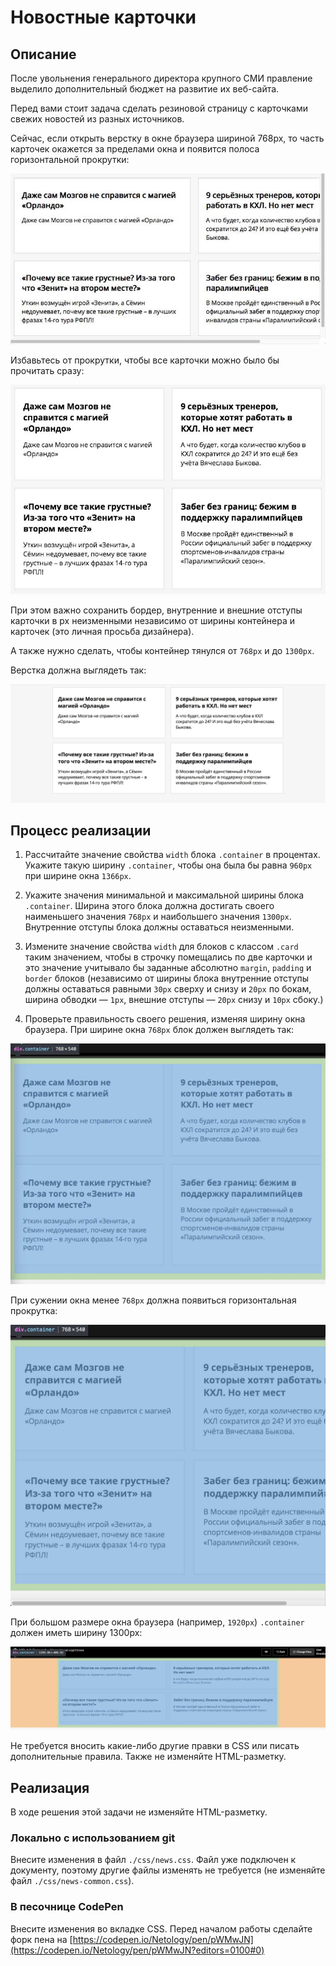 # Новостные карточки

## Описание

После увольнения генерального директора крупного СМИ правление выделило дополнительный бюджет на развитие их веб-сайта.

Перед вами стоит задача сделать резиновой страницу с карточками свежих новостей из разных источников.

Сейчас, если открыть верстку в окне браузера шириной 768px, то часть карточек окажется за пределами окна и появится полоса горизонтальной прокрутки:

![Horizontal scrollbar on the news block](../../sources/fluid-news-scrollbar.jpg)
 
Избавьтесь от прокрутки, чтобы все карточки можно было бы прочитать сразу:

![the news block on a small screen](../../sources/fluid-news-small-screen.jpg)

При этом важно сохранить бордер, внутренние и внешние отступы карточки в px неизменными независимо от ширины контейнера и карточек (это личная просьба дизайнера).

А также нужно сделать, чтобы контейнер тянулся от  `768px` и до `1300px`.

Верстка должна выглядеть так:

![the news block on a desktop](../../sources/fluid-news-desktop.jpg)

## Процесс реализации

1. Рассчитайте значение свойства `width` блока `.container` в процентах. Укажите такую ширину `.container`, чтобы она была бы равна `960px` при ширине окна `1366px`. 

2. Укажите значения минимальной и максимальной ширины блока `.container`. Ширина этого блока должна достигать своего наименьшего значения `768px` и наибольшего значения `1300px`. Внутренние отступы блока должны оставаться неизменными.

3. Измените значение свойства `width` для блоков с классом `.card` таким значением, чтобы в строчку помещались по две карточки и это значение учитывало бы заданные абсолютно `margin`, `padding` и `border` блоков
 (независимо от ширины блока внутренние отступы должны оставаться равными `30px` сверху и снизу и `20px` по бокам, ширина обводки &mdash; `1px`, внешние отступы &mdash; `20px` снизу и `10px` сбоку.)

4. Проверьте правильность своего решения, изменяя ширину окна браузера.
При ширине окна `768px` блок должен выглядеть так:

![the news block on a 768px screen](../../sources/fluid-news-768px.jpg)

При сужении окна менее `768px` должна появиться горизонтальная прокрутка:

![the news block min-width](../../sources/fluid-news-min-width.jpg)

При большом размере окна браузера (например, `1920px`) `.container` должен иметь ширину 1300px:

![the news block max-width](../../sources/fluid-news-max-width.jpg)

Не требуется вносить какие-либо другие правки в CSS или писать дополнительные правила. Также не изменяйте HTML-разметку.

## Реализация

В ходе решения этой задачи не изменяйте HTML-разметку.

### Локально с использованием git

Внесите изменения в файл `./css/news.css`. Файл уже подключен к документу, поэтому другие файлы изменять не требуется (не изменяйте файл `./css/news-common.css`).

### В песочнице CodePen

Внесите изменения во вкладке CSS. Перед началом работы сделайте форк пена на [https://codepen.io/Netology/pen/pWMwJN](https://codepen.io/Netology/pen/pWMwJN?editors=0100#0)
